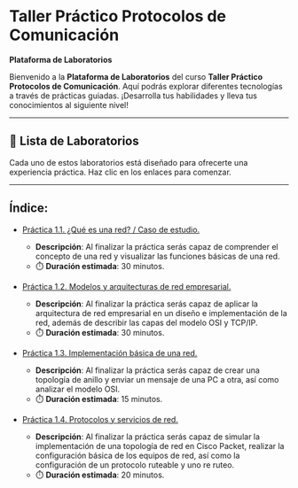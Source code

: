 # Taller Práctico Protocolos de Comunicación

**Plataforma de Laboratorios**

Bienvenido a la **Plataforma de Laboratorios** del curso **Taller Práctico Protocolos de Comunicación**. Aquí podrás explorar diferentes tecnologías a través de prácticas guiadas. ¡Desarrolla tus habilidades y lleva tus conocimientos al siguiente nivel!

---

## 🌟 **Lista de Laboratorios**

Cada uno de estos laboratorios está diseñado para ofrecerte una experiencia práctica. Haz clic en los enlaces para comenzar.

---
 
## Índice:
 - [Práctica 1.1. ¿Qué es una red? / Caso de estudio.](./)
   - **Descripción**: Al finalizar la práctica serás capaz de comprender el concepto de una red y visualizar las funciones básicas de una red.
   - ⏱️ **Duración estimada**: 30 minutos.

 - [Práctica 1.2. Modelos y arquitecturas de red empresarial.](./)
   - **Descripción**: Al finalizar la práctica serás capaz de aplicar la arquitectura de red empresarial en un diseño e implementación de la red, además de describir las capas del modelo OSI y TCP/IP.
   - ⏱️ **Duración estimada**: 30 minutos.

 - [Práctica 1.3. Implementación básica de una red.](./)
   - **Descripción**: Al finalizar la práctica serás capaz de crear una topología de anillo y enviar un mensaje de una PC a otra, así como analizar el modelo OSI.
   - ⏱️ **Duración estimada**: 15 minutos.

 - [Práctica 1.4. Protocolos y servicios de red.](./)
   - **Descripción**: Al finalizar la práctica serás capaz de simular la implementación de una topología de red en Cisco Packet, realizar la configuración básica de los equipos de red, así como la configuración de un protocolo ruteable y uno re ruteo.
   - ⏱️ **Duración estimada**: 20 minutos.
